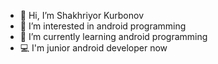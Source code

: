 - 👋 Hi, I’m Shakhriyor Kurbonov
- 👀 I’m interested in android programming
- 🌱 I’m currently learning android programming
- 💻 I'm junior android developer now

<!---
ShakhriyorKurbonov/ShakhriyorKurbonov is a ✨ special ✨ repository because its `README.md` (this file) appears on your GitHub profile.
You can click the Preview link to take a look at your changes.
--->
